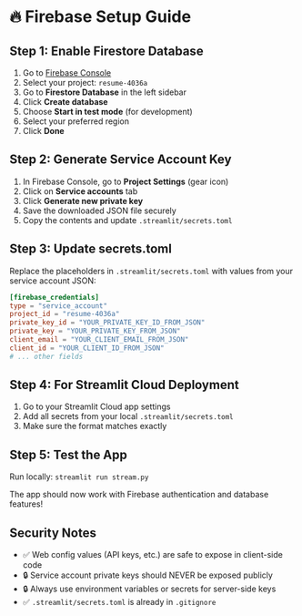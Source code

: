 # 🔥 Firebase Setup Guide

## Step 1: Enable Firestore Database

1. Go to [Firebase Console](https://console.firebase.google.com/)
2. Select your project: `resume-4036a`
3. Go to **Firestore Database** in the left sidebar
4. Click **Create database**
5. Choose **Start in test mode** (for development)
6. Select your preferred region
7. Click **Done**

## Step 2: Generate Service Account Key

1. In Firebase Console, go to **Project Settings** (gear icon)
2. Click on **Service accounts** tab
3. Click **Generate new private key**
4. Save the downloaded JSON file securely
5. Copy the contents and update `.streamlit/secrets.toml`

## Step 3: Update secrets.toml

Replace the placeholders in `.streamlit/secrets.toml` with values from your service account JSON:

```toml
[firebase_credentials]
type = "service_account"
project_id = "resume-4036a"
private_key_id = "YOUR_PRIVATE_KEY_ID_FROM_JSON"
private_key = "YOUR_PRIVATE_KEY_FROM_JSON"
client_email = "YOUR_CLIENT_EMAIL_FROM_JSON"
client_id = "YOUR_CLIENT_ID_FROM_JSON"
# ... other fields
```

## Step 4: For Streamlit Cloud Deployment

1. Go to your Streamlit Cloud app settings
2. Add all secrets from your local `.streamlit/secrets.toml`
3. Make sure the format matches exactly

## Step 5: Test the App

Run locally: `streamlit run stream.py`

The app should now work with Firebase authentication and database features!

## Security Notes

- ✅ Web config values (API keys, etc.) are safe to expose in client-side code
- 🔒 Service account private keys should NEVER be exposed publicly
- 🔒 Always use environment variables or secrets for server-side keys
- ✅ `.streamlit/secrets.toml` is already in `.gitignore`